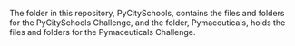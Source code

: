 The folder in this repository, PyCitySchools, contains the files and folders for the PyCitySchools Challenge, and the folder, Pymaceuticals, holds the files and folders 
for the Pymaceuticals Challenge.
